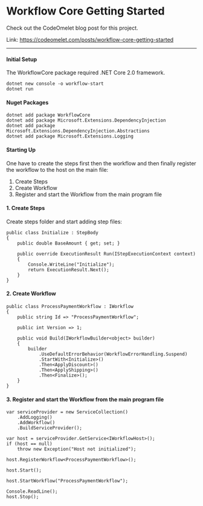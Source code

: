 # Workflow Core Getting Started

Check out the CodeOmelet blog post for this project.

Link: https://codeomelet.com/posts/workflow-core-getting-started

---

#### Initial Setup

The WorkflowCore package required .NET Core 2.0 framework.
```
dotnet new console -o workflow-start
dotnet run
```

#### Nuget Packages
```
dotnet add package WorkflowCore
dotnet add package Microsoft.Extensions.DependencyInjection
dotnet add package Microsoft.Extensions.DependencyInjection.Abstractions
dotnet add package Microsoft.Extensions.Logging
```

#### Starting Up
One have to create the steps first then the workflow and then finally register the workflow to the host on the main file:

1. Create Steps
2. Create Workflow
3. Register and start the Workflow from the main program file

#### 1. Create Steps
Create steps folder and start adding step files: 
```
public class Initialize : StepBody
{
    public double BaseAmount { get; set; }

    public override ExecutionResult Run(IStepExecutionContext context)
    {
        Console.WriteLine("Initialize");
        return ExecutionResult.Next();
    }
}
```

#### 2. Create Workflow
```
public class ProcessPaymentWorkflow : IWorkflow
{
    public string Id => "ProcessPaymentWorkflow";

    public int Version => 1;

    public void Build(IWorkflowBuilder<object> builder)
    {
        builder
            .UseDefaultErrorBehavior(WorkflowErrorHandling.Suspend)
            .StartWith<Initialize>()
            .Then<ApplyDiscount>()
            .Then<ApplyShipping>()
            .Then<Finalize>();
    }
}
```

#### 3. Register and start the Workflow from the main program file
```
var serviceProvider = new ServiceCollection()
    .AddLogging()
    .AddWorkflow()
    .BuildServiceProvider();

var host = serviceProvider.GetService<IWorkflowHost>();
if (host == null)
    throw new Exception("Host not initialized");

host.RegisterWorkflow<ProcessPaymentWorkflow>();

host.Start();

host.StartWorkflow("ProcessPaymentWorkflow");

Console.ReadLine();
host.Stop();
```